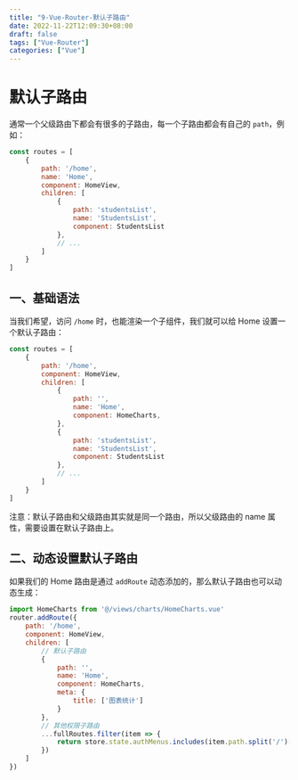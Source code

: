 ```yaml
---
title: "9-Vue-Router-默认子路由"
date: 2022-11-22T12:09:30+08:00
draft: false
tags: ["Vue-Router"]
categories: ["Vue"]
---
```

# 默认子路由

通常一个父级路由下都会有很多的子路由，每一个子路由都会有自己的 `path`，例如：

```js
const routes = [
    {
        path: '/home',
        name: 'Home',
        component: HomeView,
        children: [
            {
                path: 'studentsList',
                name: 'StudentsList',
                component: StudentsList
            },
            // ...
        ]
    }
]
```

## 一、基础语法

当我们希望，访问 `/home` 时，也能渲染一个子组件，我们就可以给 Home 设置一个默认子路由：

```js
const routes = [
    {
        path: '/home',
        component: HomeView,
        children: [
            {
                path: '',
                name: 'Home',
                component: HomeCharts,
            },
            {
                path: 'studentsList',
                name: 'StudentsList',
                component: StudentsList
            },
            // ...
        ]
    }
]
```

注意：默认子路由和父级路由其实就是同一个路由，所以父级路由的 name 属性，需要设置在默认子路由上。

## 二、动态设置默认子路由

如果我们的 Home 路由是通过 `addRoute` 动态添加的，那么默认子路由也可以动态生成：

```js
import HomeCharts from '@/views/charts/HomeCharts.vue'
router.addRoute({
    path: '/home',
    component: HomeView,
    children: [
        // 默认子路由
        {
            path: '',
            name: 'Home',
            component: HomeCharts,
            meta: {
                title: ['图表统计']
            }
        },
        // 其他权限子路由
        ...fullRoutes.filter(item => {
            return store.state.authMenus.includes(item.path.split('/')[0]);
        })
    ]
})
```

